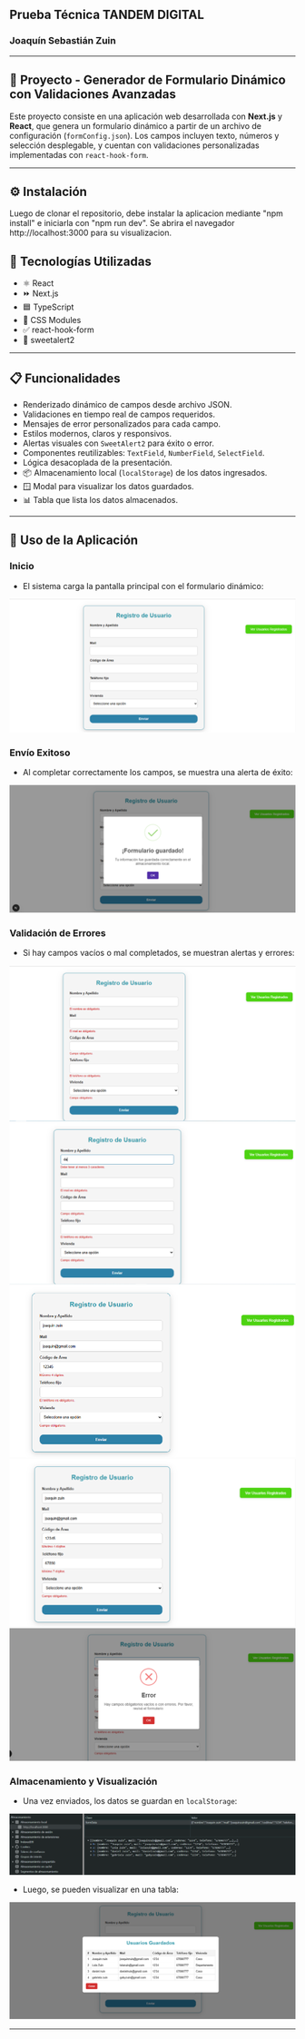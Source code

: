 ## Prueba Técnica TANDEM DIGITAL

### Joaquín Sebastián Zuin

---

## 🧪 Proyecto - Generador de Formulario Dinámico con Validaciones Avanzadas

Este proyecto consiste en una aplicación web desarrollada con **Next.js** y **React**, que genera un formulario dinámico a partir de un archivo de configuración (`formConfig.json`). Los campos incluyen texto, números y selección desplegable, y cuentan con validaciones personalizadas implementadas con `react-hook-form`.

---
## ⚙️ Instalación
Luego de clonar el repositorio, debe instalar la aplicacion mediante "npm install" e iniciarla con "npm run dev". Se abrira el navegador http://localhost:3000 para su visualizacion.

## 🧩 Tecnologías Utilizadas

- ⚛️ React
- ⏩ Next.js
- 🟦 TypeScript
- 🎨 CSS Modules
- ✅ react-hook-form
- 🔔 sweetalert2

---

## 📋 Funcionalidades

- Renderizado dinámico de campos desde archivo JSON.
- Validaciones en tiempo real de campos requeridos.
- Mensajes de error personalizados para cada campo.
- Estilos modernos, claros y responsivos.
- Alertas visuales con `SweetAlert2` para éxito o error.
- Componentes reutilizables: `TextField`, `NumberField`, `SelectField`.
- Lógica desacoplada de la presentación.
- 📦 Almacenamiento local (`localStorage`) de los datos ingresados.
- 🪟 Modal para visualizar los datos guardados.
- 📊 Tabla que lista los datos almacenados.

---

## 🚀 Uso de la Aplicación

### Inicio
- El sistema carga la pantalla principal con el formulario dinámico:

![Pantalla de inicio](./public/pantalla1.png)

### Envío Exitoso
- Al completar correctamente los campos, se muestra una alerta de éxito:

![Éxito](./public/pantalla2.png)

### Validación de Errores
- Si hay campos vacíos o mal completados, se muestran alertas y errores:


![Error ejemplo 1](./public/pantalla3.png)
![Error ejemplo 2](./public/pantalla7.png)
![Error ejemplo 3](./public/pantalla4.png)
![Error ejemplo 4](./public/pantalla5.png)
![Error ejemplo 5](./public/pantalla6.png)

### Almacenamiento y Visualización
- Una vez enviados, los datos se guardan en `localStorage`:

![Guardado local](./public/pantalla9.png)

- Luego, se pueden visualizar en una tabla:

![Tabla con datos](./public/pantalla10.png)

---
